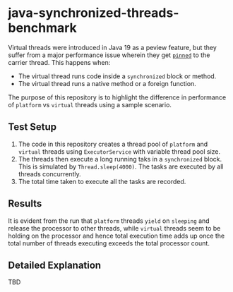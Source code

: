 # java-synchronized-threads-benchmark
Virtual threads were introduced in Java 19 as a peview feature, but they suffer from a major performance issue wherein they get [`pinned`](https://docs.oracle.com/en/java/javase/21/core/virtual-threads.html#GUID-704A716D-0662-4BC7-8C7F-66EE74B1EDAD) to the carrier thread. This happens when:
- The virtual thread runs code inside a `synchronized` block or method.
- The virtual thread runs a native method or a foreign function.

The purpose of this repository is to highlight the difference in performance of `platform` vs `virtual` threads using a sample scenario.

## Test Setup
1. The code in this repository creates a thread pool of `platform` and `virtual` threads using `ExecutorService` with variable thread pool size.
2. The threads then execute a long running taks in a `synchronized` block. This is simulated by `Thread.sleep(4000)`. The tasks are executed by all threads concurrently.
3. The total time taken to execute all the tasks are recorded.

## Results
It is evident from the run that `platform` threads `yield` on `sleeping` and release the processor to other threads, while `virtual` threads seem to be holding on the processor and hence total execution time adds up once the total number of threads executing exceeds the total processor count. 

## Detailed Explanation
TBD
